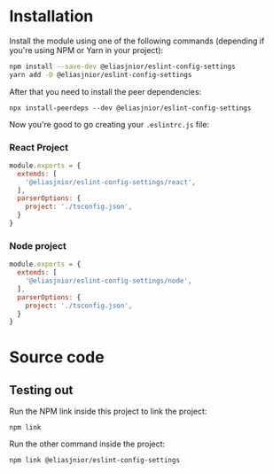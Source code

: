 # Installation

Install the module using one of the following commands (depending if you're using NPM or Yarn in your project):

```bash
npm install --save-dev @eliasjnior/eslint-config-settings
yarn add -D @eliasjnior/eslint-config-settings
```

After that you need to install the peer dependencies:

```
npx install-peerdeps --dev @eliasjnior/eslint-config-settings
```

Now you're good to go creating your `.eslintrc.js` file:

### React Project

```js
module.exports = {
  extends: [
    '@eliasjnior/eslint-config-settings/react',
  ],
  parserOptions: {
    project: './tsconfig.json',
  }
}
```

### Node project

```js
module.exports = {
  extends: [
    '@eliasjnior/eslint-config-settings/node',
  ],
  parserOptions: {
    project: './tsconfig.json',
  }
}
```

# Source code

## Testing out

Run the NPM link inside this project to link the project:
```
npm link
```

Run the other command inside the project:
```
npm link @eliasjnior/eslint-config-settings
```